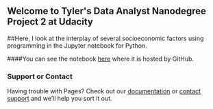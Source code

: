 ## Welcome to Tyler's Data Analyst Nanodegree Project 2 at Udacity

##Here, I look at the interplay of several socioeconomic factors using programming in the Jupyter notebook for Python.

####You can see the notebook [here](https://github.com/tbdatasci/Udacity-Data-Analyst-Nanodegree-Project-2/blob/master/Investigate_a_Dataset%20(1).ipynb) where it is hosted by GitHub.

### Support or Contact

Having trouble with Pages? Check out our [documentation](https://help.github.com/categories/github-pages-basics/) or [contact support](https://github.com/contact) and we’ll help you sort it out.
